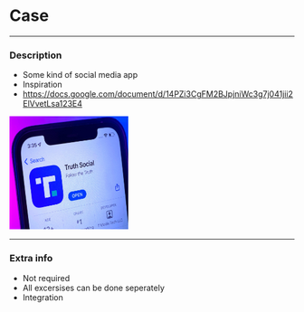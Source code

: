# Case
---

### Description
- Some kind of social media app
- Inspiration 
- https://docs.google.com/document/d/14PZi3CgFM2BJpjniWc3g7j041jii2ElVvetLsa123E4

<img src="../images/truth-social.jpeg" height=200 width=210>

---
### Extra info
- Not required
- All excersises can be done seperately
- Integration
 